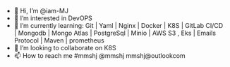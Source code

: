 - 👋 Hi, I’m @iam-MJ
- 👀 I’m interested in DevOPS
- 🌱 I’m currently learning: Git | Yaml | Nginx | Docker | K8S | GitLab  CI/CD | Mongodb | Mongo Atlas | PostgreSql | Minio | AWS  S3 , Eks | Emails Protocol | Maven | prometheus
- 💞️ I’m looking to collaborate on K8S
- 📫 How to reach me #mmshj  @mmshj  mmshj@outlookcom

<!---
iam-MJ/iam-MJ is a ✨ special ✨ repository because its `README.md` (this file) appears on your GitHub profile.
You can click the Preview link to take a look at your changes.
--->
